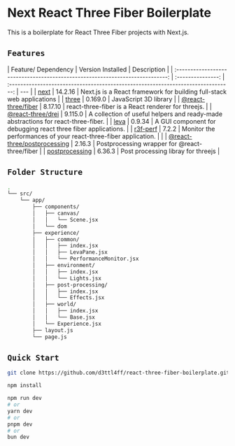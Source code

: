 # Next React Three Fiber Boilerplate

This is a boilerplate for React Three Fiber projects with Next.js.

## `Features`

|                              Feature/ Dependency                              | Version Installed |                                    Description                                    |
| :---------------------------------------------------------------------------: | :---------------: | :-------------------------------------------------------------------------------: | --- |
|                        [next](https://nextjs.org/docs)                        |      14.2.16      |       Next.js is a React framework for building full-stack web applications       |
|                 [three](https://www.npmjs.com/package/three)                  |      0.169.0      |                               JavaScript 3D library                               |
|       [@react-three/fiber](https://github.com/pmndrs/react-three-fiber)       |      8.17.10      |                react-three-fiber is a React renderer for threejs.                 |
|              [@react-three/drei](https://github.com/pmndrs/drei)              |      9.115.0      | A collection of useful helpers and ready-made abstractions for react-three-fiber. |
|                    [leva](https://github.com/pmndrs/leva)                     |      0.9.34       |           A GUI component for debugging react three fiber applications.           |
|               [r3f-perf](https://github.com/utsuboco/r3f-perf)                |       7.2.2       |          Monitor the performances of your react-three-fiber application.          |     |
| [@react-three/postprocessing](https://github.com/pmndrs/react-postprocessing) |      2.16.3       |                   Postprocessing wrapper for @react-three/fiber                   |
|             [postprocessing](https://www.npmjs.com/package/three)             |      6.36.3       |                        Post processing libray for threejs                         |

## `Folder Structure`

```bash
.
└── src/
    └── app/
        ├── components/
        │   ├── canvas/
        │   │   └── Scene.jsx
        │   └── dom
        ├── experience/
        │   ├── common/
        │   │   ├── index.jsx
        │   │   ├── LevaPane.jsx
        │   │   └── PerformanceMonitor.jsx
        │   ├── environment/
        │   │   ├── index.jsx
        │   │   └── Lights.jsx
        │   ├── post-processing/
        │   │   ├── index.jsx
        │   │   └── Effects.jsx
        │   ├── world/
        │   │   ├── index.jsx
        │   │   └── Base.jsx
        │   └── Experience.jsx
        ├── layout.js
        └── page.js
```

## `Quick Start`

```bash
git clone https://github.com/d3ttl4ff/react-three-fiber-boilerplate.git
```

```bash
npm install
```

```bash
npm run dev
# or
yarn dev
# or
pnpm dev
# or
bun dev

```
